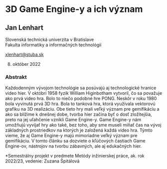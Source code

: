 # 3D Game Engine-y a ich význam
## Jan Lenhart

Slovenská technická univerzita v Bratislave   
Fakulta informatiky a informačných technológií

xlenhart@stuba.sk

8. október 2022

### Abstrakt

Každodenným vývojom technológie sa posúvajú aj technologické hranice video hier. V októbri 1958 fyzik William Higinbotham vytvoril, čo sa považuje ako prvá video hra. Bolo to niečo podobné hre PONG. Neskôr v roku 1980 bola vyvinutá prvá 3D hra. Bola to tanková hra, ktorá využívala vektorovú grafiku na 3D realizáciu. Obe tieto hry mali veľký význam pre gemifikáciu a ako sa blížime k dnešnej dobe, tvorba hier začína byť o dosť zložitejšia, preto na jej uľahčenie vznikli Game Engine-y. Game Engine-y nám umožňujú vyvíjať hry ako také, bez toho, aby sme museli míňať čas na vývoj základných prostriedkov na ktorých je založená každá video hra. Týmto vieme, že aj Game Engine-y majú mimoriadne veľký význam pre gemifikáciu. V tomto článku sa dozviete o kľúčových častiach Game Engine-ov, nástrojov na tvorbu zábavných, ale aj edukačných hier.

*Semestrálny projekt v predmete Metódy inžinierskej práce, ak. rok 2022/23, vedenie: Zuzana Špitálová